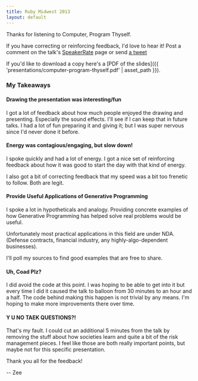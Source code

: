 ```yaml
---
title: Ruby Midwest 2013
layout: default
---
```


Thanks for listening to Computer, Program Thyself.

If you have correcting or reinforcing feedback, I'd love to hear it! Post a
comment on the talk's [SpeakerRate](http://speakerrate.com/talks/21341-computer-program-thyself)
page or send [a tweet](http://twitter.com/zspencer)


If you'd like to download a copy here's a
[PDF of the slides]({{ 'presentations/computer-program-thyself.pdf' | asset_path }}).

### My Takeaways

#### Drawing the presentation was interesting/fun
I got a lot of feedback about how much people enjoyed the drawing and presenting.
Especially the sound effects. I'll see if I can keep that in future talks. I had
a lot of fun preparing it and giving it; but I was super nervous since I'd never
done it before.

#### Energy was contagious/engaging, but slow down!
I spoke quickly and had a lot of energy. I got a nice set of reinforcing
feedback about how it was good to start the day with that kind of energy.

I also got a bit of correcting feedback that my speed was a bit too frenetic to
follow.  Both are legit.


#### Provide Useful Applications of Generative Programming
I spoke a lot in hypotheticals and analogy. Providing concrete examples of how
Generative Programming has helped solve real problems would be useful.

Unfortunately most practical applications in this field are under NDA. (Defense
contracts, financial industry, any highly-algo-dependent businesses).

I'll poll my sources to find good examples that are free to share.

#### Uh, Coad Plz?
I did avoid the code at this point. I was hoping to be able to get into it but
every time I did it caused the talk to balloon from 30 minutes to an hour and a
half. The code behind making this happen is not trivial by any means. I'm hoping
to make more improvements there over time.

#### Y U NO TAEK QUESTIONS?!
That's my fault. I could cut an additional 5 minutes from the talk
by removing the stuff about how societies learn and quite a bit of the risk
management pieces. I feel like those are both really important points, but maybe
not for this specific presentation.


Thank you all for the feedback!

-- Zee
